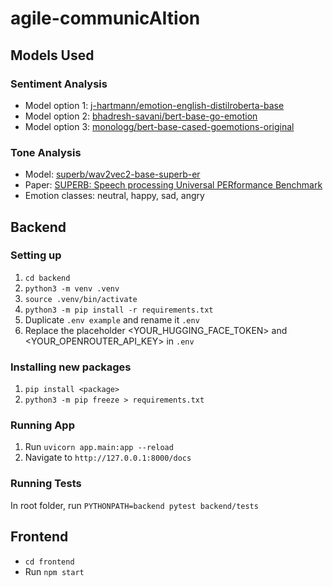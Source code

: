 # agile-communicAItion

## Models Used

### Sentiment Analysis

- Model option 1: [j-hartmann/emotion-english-distilroberta-base](https://huggingface.co/j-hartmann/emotion-english-distilroberta-base)
- Model option 2: [bhadresh-savani/bert-base-go-emotion](https://huggingface.co/bhadresh-savani/bert-base-go-emotion)
- Model option 3: [monologg/bert-base-cased-goemotions-original](https://huggingface.co/monologg/bert-base-cased-goemotions-original)

### Tone Analysis

- Model: [superb/wav2vec2-base-superb-er](https://huggingface.co/superb/wav2vec2-base-superb-er)
- Paper: [SUPERB: Speech processing Universal PERformance Benchmark](https://arxiv.org/abs/2105.01051)
- Emotion classes: neutral, happy, sad, angry


## Backend 

### Setting up

1. `cd backend`
2. `python3 -m venv .venv`
3. `source .venv/bin/activate`
4. `python3 -m pip install -r requirements.txt`
5. Duplicate `.env example` and rename it `.env`
6. Replace the placeholder <YOUR_HUGGING_FACE_TOKEN> and <YOUR_OPENROUTER_API_KEY> in `.env`

### Installing new packages

1. `pip install <package>`
2. `python3 -m pip freeze > requirements.txt`

### Running App

1. Run `uvicorn app.main:app --reload`
2. Navigate to `http://127.0.0.1:8000/docs`
  
### Running Tests

In root folder, run `PYTHONPATH=backend pytest backend/tests`


## Frontend

- `cd frontend`
- Run `npm start`
